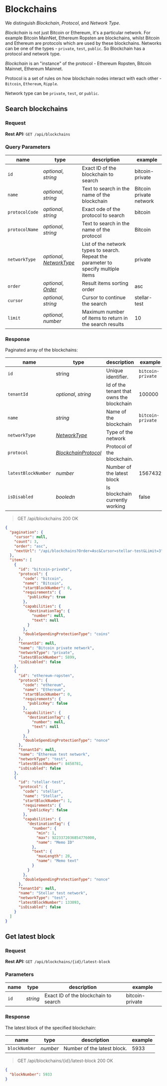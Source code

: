 # Blockchains

We distinguish *Blockchain*, *Protocol*, and *Network Type*.

*Blockchain* is not just Bitcoin or Ethereum, it's a particular network. For example Bitcoin MainNet, Ethereum Ropsten are blockchains, whilst Bitcoin and Ethereum are protocols which are used by these blockchains. Networks can be one of the types - `private`, `test`, `public`. So Blockchain has a protocol and network type.

*Blockchain* is an "instance" of the protocol - Ethereum Ropsten, Bitcoin Mainnet, Ethereum Mainnet.

Protocol is a set of rules on how blockchain nodes interact with each other - `Bitcoin`, `Ethereum`, `Ripple`.

Network type can be `private`, `test`, or `public`.

## Search blockchains

### Request

**Rest API:** `GET /api/blockchains`

### Query Parameters

| name           | type                                                                            | description                                                                         | example                 |
|----------------|---------------------------------------------------------------------------------|-------------------------------------------------------------------------------------|-------------------------|
| `id`           | *optional*, *string*                                                            | Exact ID of the blockchain to search                                                | bitcoin-private         |
| `name`         | *optional*, *string*                                                            | Text to search in the name of the blockchain                                        | Bitcoin private network |
| `protocolCode` | *optional*, *string*                                                            | Exact ode of the protocol to search                                                 | bitcoin                 |
| `protocolName` | *optional*, *string*                                                            | Text to search in the name of the protocol                                          | Bitcoin                 |
| `networkType`  | *optional*, *[NetworkType](_brokerage-api-data-structures.md#networktype-enum)* | List of the network types to search. Repeat the parameter to specify multiple items | private                 |
| `order`        | *optional*, *[Order](_brokerage-api-data-structures.md#order-enum)*             | Result items sorting order                                                          | asc                     |
| `cursor`       | *optional*, *string*                                                            | Cursor to continue the search                                                       | stellar-test            |
| `limit`        | *optional*, *number*                                                            | Maximum number of items to return in the search results                             | 10                      |

### Response

Paginated array of the blockchains:

| name                | type                                                                                | description                               | example           |
|---------------------|-------------------------------------------------------------------------------------|-------------------------------------------|-------------------|
| `id`                | string                                                                              | Unique identifier.                        | `bitcoin-private` |
| `tenantId`          | *optional*, *string*                                                                | Id of the tenant that owns the blockchain | 100000            |
| `name`              | *string*                                                                            | Name of the blockchain                    | `bitcoin-private` |
| `networkType`       | *[NetworkType](_brokerage-api-data-structures.md#networktype-enum)*                 | Type of the network                       |                   |
| `protocol`          | *[BlockchainProtocol](_brokerage-api-data-structures.md#blockchainprotocol-object)* | Protocol of the blockchain.               |                   |
| `latestBlockNumber` | *number*                                                                            | Number of the latest block                | 1567432           |
| `isDisabled`        | *booledn*                                                                           | Is blockchain currently working           | false             |

> GET /api/blockchains 200 OK

```json
{
  "pagination": {
    "cursor": null,
    "count": 3,
    "order": "asc",
    "nextUrl": "/api/blockchains?Order=Asc&Cursor=stellar-test&Limit=3"
  },
  "items": [
    {
      "id": "bitcoin-private",
      "protocol": {
        "code": "bitcoin",
        "name": "Bitcoin",
        "startBlockNumber": 0,
        "requirements": {
          "publicKey": true
        },
        "capabilities": {
          "destinationTag": {
            "number": null,
            "text": null
          }
        },
        "doubleSpendingProtectionType": "coins"
      },
      "tenantId": null,
      "name": "Bitcoin private network",
      "networkType": "private",
      "latestBlockNumber": 5899,
      "isDisabled": false
    },
    {
      "id": "ethereum-ropsten",
      "protocol": {
        "code": "ethereum",
        "name": "Ethereum",
        "startBlockNumber": 0,
        "requirements": {
          "publicKey": false
        },
        "capabilities": {
          "destinationTag": {
            "number": null,
            "text": null
          }
        },
        "doubleSpendingProtectionType": "nonce"
      },
      "tenantId": null,
      "name": "Ethereum test network",
      "networkType": "test",
      "latestBlockNumber": 8450781,
      "isDisabled": false
    },
    {
      "id": "stellar-test",
      "protocol": {
        "code": "stellar",
        "name": "Stellar",
        "startBlockNumber": 1,
        "requirements": {
          "publicKey": false
        },
        "capabilities": {
          "destinationTag": {
            "number": {
              "min": 1,
              "max": 9223372036854776000,
              "name": "Memo ID"
            },
            "text": {
              "maxLength": 28,
              "name": "Memo text"
            }
          }
        },
        "doubleSpendingProtectionType": "nonce"
      },
      "tenantId": null,
      "name": "Stellar test network",
      "networkType": "test",
      "latestBlockNumber": 133093,
      "isDisabled": false
    }
  ]
}
```

## Get latest block

### Request

**Rest API:** `GET /api/blockchains/{id}/latest-block`

### Parameters

| name | type     | description                          | example         |
|------|----------|--------------------------------------|-----------------|
| `id` | *string* | Exact ID of the blockchain to search | bitcoin-private |

### Response

The latest block of the specified blockchain:

| name          | type     | description                 | example |
|---------------|----------|-----------------------------|---------|
| `blockNumber` | *number* | Number of the latest block. | 5933    |

> GET /api/blockchains/{id}/latest-block 200 OK

```json
{
  "blockNumber": 5933
}
```
